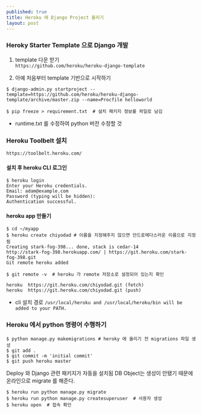 ```yaml
---
published: true
title: Heroku 에 Django Project 올리기
layout: post
---
```

### Heroky Starter Template 으로  Django 개발

1. template 다운 받기  
`https://github.com/heroku/heroku-django-template`

2. 아예 처음부터 template 기반으로 시작하기

```
$ django-admin.py startproject --template=https://github.com/heroku/heroku-django-template/archive/master.zip --name=Procfile helloworld

$ pip freeze > requirement.txt  # 설치 패키지 정보를 파일로 남김
```
* runtime.txt 를 수정하여 python 버전 수정할 것

### Heroku Toolbelt 설치
`https://toolbelt.heroku.com/`

#### 설치 후 heroku CLI 로그인
```
$ heroku login
Enter your Heroku credentials.
Email: adam@example.com
Password (typing will be hidden):
Authentication successful.
```

#### heroku app 만들기
```
$ cd ~/myapp
$ heroku create chiyodad # 이름을 지정해주지 않으면 안드로메다스러운 이름으로 지정됨
Creating stark-fog-398... done, stack is cedar-14
http://stark-fog-398.herokuapp.com/ | https://git.heroku.com/stark-fog-398.git
Git remote heroku added

$ git remote -v  # heroku 가 remote 저장소로 설정되어 있는지 확인

heroku	https://git.heroku.com/chiyodad.git (fetch)
heroku	https://git.heroku.com/chiyodad.git (push)

```

* cli 설치 경로
`/usr/local/heroku and /usr/local/heroku/bin will be added to your PATH.`


### Heroku 에서 python 명령어 수행하기

```
$ python manage.py makemigrations # heroky 에 올리기 전 migrations 파일 생성
$ git add .
$ git commit -m 'initial commit'
$ git push heroku master
```

Deploy 와 Django 관련 패키지가 자동을 설치됨
DB Object는 생성이 안됐기 때문에 온라인으로 migrate 를 해준다.

```
$ heroku run python manage.py migrate
$ heroku run python manage.py createsuperuser  # 사용자 생성
$ heroku open  # 접속 확인
```
